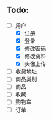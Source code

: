 ## Todo:
- [ ] 用户
  - [x] 注册
  - [x] 登录
  - [x] 修改密码
  - [x] 修改资料
  - [x] 头像上传
- [ ] 收货地址
- [ ] 商品类别
- [ ] 商品
- [ ] 收藏
- [ ] 购物车
- [ ] 订单